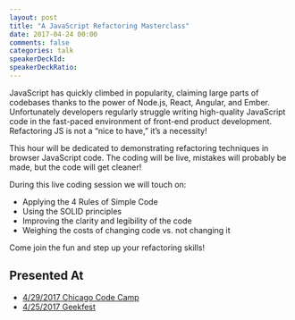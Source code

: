 ```yaml
---
layout: post
title: "A JavaScript Refactoring Masterclass"
date: 2017-04-24 00:00
comments: false
categories: talk
speakerDeckId: 
speakerDeckRatio: 
---
```


JavaScript has quickly climbed in popularity, claiming large parts of codebases thanks to the power of Node.js, React, Angular, and Ember. Unfortunately developers regularly struggle writing high-quality JavaScript code in the fast-paced environment of front-end product development. Refactoring JS is not a “nice to have,” it’s a necessity!

<!-- more -->

This hour will be dedicated to demonstrating refactoring techniques in browser JavaScript code. The coding will be live, mistakes will probably be made, but the code will get cleaner!

During this live coding session we will touch on:

* Applying the 4 Rules of Simple Code
* Using the SOLID principles
* Improving the clarity and legibility of the code
* Weighing the costs of changing code vs. not changing it

Come join the fun and step up your refactoring skills! 

## Presented At

* [4/29/2017 Chicago Code Camp](https://www.chicagocodecamp.com/sessions/detail/1255)
* [4/25/2017 Geekfest](https://www.meetup.com/Geekfest/events/238929130/)